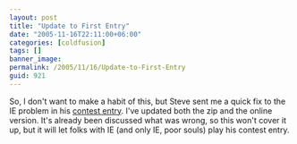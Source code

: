 ```yaml
---
layout: post
title: "Update to First Entry"
date: "2005-11-16T22:11:00+06:00"
categories: [coldfusion]
tags: []
banner_image: 
permalink: /2005/11/16/Update-to-First-Entry
guid: 921
---
```


So, I don't want to make a habit of this, but Steve sent me a quick fix to the IE problem in his <a href="http://ray.camdenfamily.com/index.cfm/2005/11/16/Intermediate-Contest-Entry-1">contest entry</a>. I've updated both the zip and the online version. It's already been discussed what was wrong, so this won't cover it up, but it will let folks with IE (and only IE, poor souls) play his contest entry.